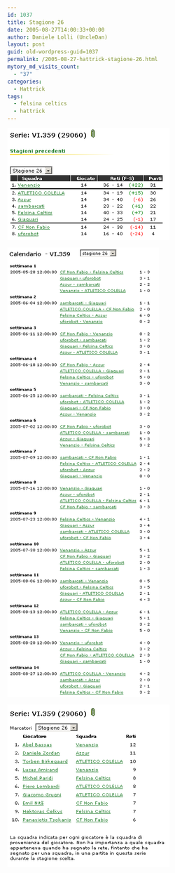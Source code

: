 ```yaml
---
id: 1037
title: Stagione 26
date: 2005-08-27T14:00:33+00:00
author: Daniele Lolli (UncleDan)
layout: post
guid: old-wordpress-guid=1037
permalink: /2005-08-27-hattrick-stagione-26.html
mytory_md_visits_count:
  - "37"
categories:
  - Hattrick
tags:
  - felsina celtics
  - hattrick
---
```

![Stagione 26 - Classifica](/uploads/2007/10/26-1-classifica.png)

![Stagione 26 - Calendario](/uploads/2007/10/26-2-calendario.png)

![Stagione 26 - Marcatori](/uploads/2007/10/26-3-marcatori.png)